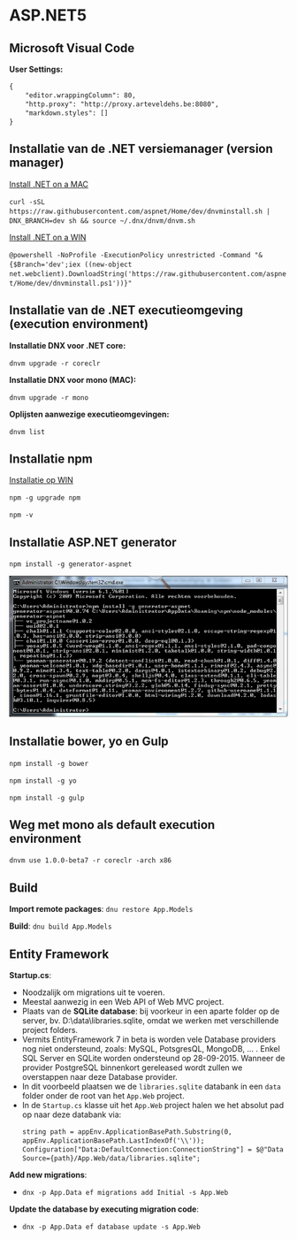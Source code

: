 ASP.NET5
========


Microsoft Visual Code
---------------------

**User Settings:**
```
{
	"editor.wrappingColumn": 80,
	"http.proxy": "http://proxy.arteveldehs.be:8080",
	"markdown.styles": []
}
```


Installatie van de .NET versiemanager (version manager)
-------------------------------------------------------

[Install .NET on a MAC](http://docs.asp.net/en/latest/getting-started/installing-on-mac.html)

`curl -sSL https://raw.githubusercontent.com/aspnet/Home/dev/dnvminstall.sh | DNX_BRANCH=dev sh && source ~/.dnx/dnvm/dnvm.sh`

[Install .NET on a WIN](http://docs.asp.net/en/latest/getting-started/installing-on-windows.html)

`@powershell -NoProfile -ExecutionPolicy unrestricted -Command "&{$Branch='dev';iex ((new-object net.webclient).DownloadString('https://raw.githubusercontent.com/aspnet/Home/dev/dnvminstall.ps1'))}"`

Installatie van de .NET executieomgeving (execution environment)
----------------------------------------------------------------

**Installatie DNX voor .NET core:**

`dnvm upgrade -r coreclr`

**Installatie DNX voor mono (MAC):**

`dnvm upgrade -r mono`

**Oplijsten aanwezige executieomgevingen:**

`dnvm list`

Installatie npm
---------------

[Installatie op WIN](https://nodejs.org/dist/latest/node-v4.1.0-x64.msi)

`npm -g upgrade npm`

`npm -v`

Installatie ASP.NET generator
-----------------------------

`npm install -g generator-aspnet`

![CMD Generator-aspnet](images/genasp.net.png)

Installatie bower, yo en Gulp
-----------------------------

`npm install -g bower`

`npm install -g yo`

`npm install -g gulp`

Weg met mono als default execution environment
----------------------------------------------

`dnvm use 1.0.0-beta7 -r coreclr -arch x86`

Build
-----

**Import remote packages**:
`dnu restore App.Models`

**Build**:
`dnu build App.Models`

Entity Framework
----------------

**Startup.cs**:

* Noodzalijk om migrations uit te voeren.
* Meestal aanwezig in een Web API of Web MVC project.
* Plaats van de **SQLite database**: bij voorkeur in een aparte folder op de server, bv. D:\data\libraries.sqlite, omdat we werken met verschillende project folders.
* Vermits EntityFramework 7 in beta is worden vele Database providers nog niet ondersteund, zoals: MySQL, PotsgresQL, MongoDB, ... . Enkel SQL Server en SQLite worden ondersteund op 28-09-2015. Wanneer de provider PostgreSQL binnenkort gereleased wordt zullen we overstappen naar deze Database provider. 
* In dit voorbeeld plaatsen we de `libraries.sqlite` databank in een `data` folder onder de root van het `App.Web` project.
* In de `Startup.cs` klasse uit het `App.Web` project halen we het absolut pad op naar deze databank via:
	```
	string path = appEnv.ApplicationBasePath.Substring(0, appEnv.ApplicationBasePath.LastIndexOf('\\'));      
    Configuration["Data:DefaultConnection:ConnectionString"] = $@"Data Source={path}/App.Web/data/libraries.sqlite";
	```

**Add new migrations**:  

* `dnx -p App.Data ef migrations add Initial -s App.Web`

**Update the database by executing migration code**:  

* `dnx -p App.Data ef database update -s App.Web`

